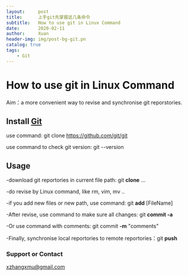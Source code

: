```yaml
---
layout:     post
title:      上手git先掌握这几条命令
subtitle:   How to use git in Linux Command
date:       2020-02-11
author:     Xuan
header-img: img/post-bg-git.pn
catalog: true
tags:
    - Git
---
```



# How to use git in Linux Command

Aim：a more convenient way to revise and synchronise git reporstories.

## Install [Git](https://git-scm.com/)

use command: git clone https://github.com/git/git

use command to check git version: git --version

## Usage

-download git reportories in current file path: git **clone** ...

-do revise by Linux command, like rm, vim, mv ..

-if you add new files or new path, use command: git **add** [FileName]

-After revise, use command to make sure all changes: git **commit -a** 

-Or use command with comments: git commit **-m** "comments"

-Finally, synchronise local reportories to remote reportories：git **push**

### Support or Contact

xzhangxmu@gmail.com